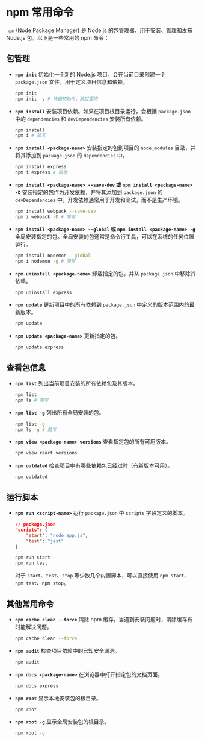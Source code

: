 # npm 常用命令

`npm` (Node Package Manager) 是 Node.js 的包管理器，用于安装、管理和发布 Node.js 包。以下是一些常用的 npm 命令：

## 包管理

-   **`npm init`**
    初始化一个新的 Node.js 项目，会在当前目录创建一个 `package.json` 文件，用于定义项目信息和依赖。
    ```bash
    npm init
    npm init -y # 快速初始化，跳过提问
    ```

-   **`npm install`**
    安装项目依赖。如果在项目根目录运行，会根据 `package.json` 中的 `dependencies` 和 `devDependencies` 安装所有依赖。
    ```bash
    npm install
    npm i # 简写
    ```

-   **`npm install <package-name>`**
    安装指定的包到项目的 `node_modules` 目录，并将其添加到 `package.json` 的 `dependencies` 中。
    ```bash
    npm install express
    npm i express # 简写
    ```

-   **`npm install <package-name> --save-dev` 或 `npm install <package-name> -D`**
    安装指定的包作为开发依赖，并将其添加到 `package.json` 的 `devDependencies` 中。开发依赖通常用于开发和测试，而不是生产环境。
    ```bash
    npm install webpack --save-dev
    npm i webpack -D # 简写
    ```

-   **`npm install <package-name> --global` 或 `npm install <package-name> -g`**
    全局安装指定的包。全局安装的包通常是命令行工具，可以在系统的任何位置运行。
    ```bash
    npm install nodemon --global
    npm i nodemon -g # 简写
    ```

-   **`npm uninstall <package-name>`**
    卸载指定的包，并从 `package.json` 中移除其依赖。
    ```bash
    npm uninstall express
    ```

-   **`npm update`**
    更新项目中的所有依赖到 `package.json` 中定义的版本范围内的最新版本。
    ```bash
    npm update
    ```

-   **`npm update <package-name>`**
    更新指定的包。
    ```bash
    npm update express
    ```

## 查看包信息

-   **`npm list`**
    列出当前项目安装的所有依赖包及其版本。
    ```bash
    npm list
    npm ls # 简写
    ```

-   **`npm list -g`**
    列出所有全局安装的包。
    ```bash
    npm list -g
    npm ls -g # 简写
    ```

-   **`npm view <package-name> versions`**
    查看指定包的所有可用版本。
    ```bash
    npm view react versions
    ```

-   **`npm outdated`**
    检查项目中有哪些依赖包已经过时（有新版本可用）。
    ```bash
    npm outdated
    ```

## 运行脚本

-   **`npm run <script-name>`**
    运行 `package.json` 中 `scripts` 字段定义的脚本。
    ```json
    // package.json
    "scripts": {
        "start": "node app.js",
        "test": "jest"
    }
    ```
    ```bash
    npm run start
    npm run test
    ```
    对于 `start`、`test`、`stop` 等少数几个内置脚本，可以直接使用 `npm start`、`npm test`、`npm stop`。

## 其他常用命令

-   **`npm cache clean --force`**
    清除 npm 缓存。当遇到安装问题时，清除缓存有时能解决问题。
    ```bash
    npm cache clean --force
    ```

-   **`npm audit`**
    检查项目依赖中的已知安全漏洞。
    ```bash
    npm audit
    ```

-   **`npm docs <package-name>`**
    在浏览器中打开指定包的文档页面。
    ```bash
    npm docs express
    ```

-   **`npm root`**
    显示本地安装包的根目录。
    ```bash
    npm root
    ```

-   **`npm root -g`**
    显示全局安装包的根目录。
    ```bash
    npm root -g
    ```
